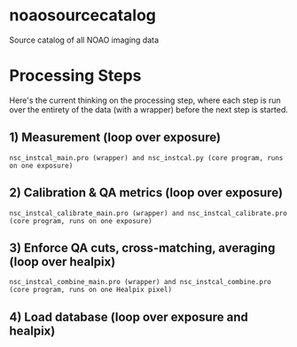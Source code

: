 # noaosourcecatalog
Source catalog of all NOAO imaging data

# Processing Steps

Here's the current thinking on the processing step, where each step is run over the entirety of the data
(with a wrapper) before the next step is started.

## 1) Measurement (loop over exposure)

    nsc_instcal_main.pro (wrapper) and nsc_instcal.py (core program, runs on one exposure)

## 2) Calibration & QA metrics (loop over exposure)

    nsc_instcal_calibrate_main.pro (wrapper) and nsc_instcal_calibrate.pro (core program, runs on one exposure)

## 3) Enforce QA cuts, cross-matching, averaging (loop over healpix)

    nsc_instcal_combine_main.pro (wrapper) and nsc_instcal_combine.pro (core program, runs on one Healpix pixel)

## 4) Load database (loop over exposure and healpix)